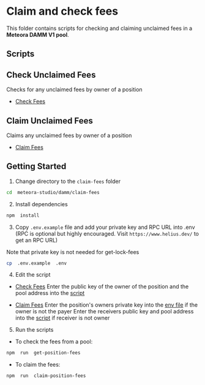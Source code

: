
# Claim and check fees

  

This folder contains scripts for checking and claiming unclaimed fees in a **Meteora DAMM V1 pool**.

  
## Scripts

## Check Unclaimed Fees

Checks for any unclaimed fees by owner of a position
- [Check Fees](./src/get-position-fees.ts)
  

## Claim Unclaimed Fees

Claims any unclaimed fees by owner of a position

- [Claim Fees](./src/claim-position-fees.ts)

  

## Getting Started

1. Change directory to the `claim-fees` folder

  

  

```bash
cd  meteora-studio/damm/claim-fees
```

  
2. Install dependencies

```bash
npm  install
```
  

3. Copy `.env.example` file and add your private key and RPC URL into .env (RPC is optional but highly encouraged. Visit `https://www.helius.dev/` to get an RPC URL)

Note that private key is not needed for get-lock-fees

```bash
cp  .env.example  .env
```

4. Edit the script

- [Check Fees](./src/get-position-fees.ts)
Enter the public key of the owner of the position and the pool address into the [script](./src/get-lock-fees.ts) 

  
- [Claim Fees](./src/claim-position-fees.ts)
Enter the position's owners private key into the [env file](./../../.env) if the owner is not the payer
Enter the receivers public key and pool address into the [script](./src/claim-lock-fees.ts) if receiver is not owner

  

5. Run the scripts

- To check the fees from a pool:

```bash
npm  run  get-position-fees
```

  

- To claim the fees:

  

```bash
npm  run  claim-position-fees
```
